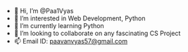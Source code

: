 - 👋 Hi, I’m @Paa1Vyas
- 👀 I’m interested in Web Development, Python
- 🌱 I’m currently learning Python
- 💞️ I’m looking to collaborate on any fascinating CS Project
- 📫 Email ID: paavanvyas57@gmail.com
<!---
Paa1Vyas/Paa1Vyas is a ✨ special ✨ repository because its `README.md` (this file) appears on your GitHub profile.
You can click the Preview link to take a look at your changes.
--->
